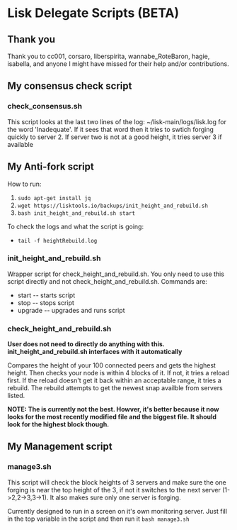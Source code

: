 # Lisk Delegate Scripts  (BETA)

## Thank you
Thank you to cc001, corsaro, liberspirita, wannabe_RoteBaron, hagie, isabella, and anyone I might have missed for their help and/or contributions.

## My consensus check script

### check_consensus.sh
This script looks at the last two lines of the log: ~/lisk-main/logs/lisk.log for the word 'Inadequate'.  If it sees that word then it tries to swtich forging quickly to server 2.  If server two is not at a good height, it tries server 3 if available

## My Anti-fork script

How to run:

1. `sudo apt-get install jq`
2. `wget https://lisktools.io/backups/init_height_and_rebuild.sh`
3. `bash init_height_and_rebuild.sh start`

To check the logs and what the script is going:

* `tail -f heightRebuild.log`

### init_height_and_rebuild.sh
Wrapper script for check_height_and_rebuild.sh.  You only need to use this script directly and not check_height_and_rebuild.sh.  Commands are:
* start         -- starts script
* stop          -- stops script
* upgrade       -- upgrades and runs script

### check_height_and_rebuild.sh
**User does not need to directly do anything with this.  init_height_and_rebuild.sh interfaces with it automatically**

Compares the height of your 100 connected peers and gets the highest height.  Then checks your node is within 4 blocks of it.  If not, it tries a reload first.  If the reload doesn't get it back within an acceptable range, it tries a rebuild.  The rebuild attempts to get the newest snap availble from servers listed. 

**NOTE: The is currently not the best.  Howver, it's better because it now looks for the most recently modified file and the biggest file.  It should look for the highest block though.**

## My Management script

### manage3.sh
This script will check the block heights of 3 servers and make sure the one forging is near the top height of the 3, if not it switches to the next server (1->2,2->3,3->1).  It also makes sure only one server is forging.

Currently designed to run in a screen on it's own monitoring server.  Just fill in the top variable in the script and then run it `bash manage3.sh`
